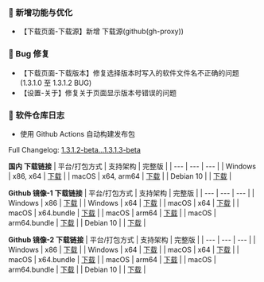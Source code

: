 ### 🚀 新增功能与优化
 - 【下载页面-下载源】新增 下载源(github(gh-proxy))

### 🐛 Bug 修复
 - 【下载页面-下载版本】修复选择版本时写入的软件文件名不正确的问题(1.3.1.0 至 1.3.1.2 BUG)
 - 【设置-关于】修复关于页面显示版本号错误的问题

### 🎉 软件仓库日志
 - 使用 Github Actions 自动构建发布包

Full Changelog: [1.3.1.2-beta...1.3.1.3-beta](https://github.com/SecRandom/SecRandom/compare/v1.3.1.2-beta...1.3.1.3-beta)

**国内 下载链接**
| 平台/打包方式 | 支持架构 | 完整版 |
| --- | --- | --- |
| Windows | x86, x64 | [下载](https://www.123684.com/s/9529jv-zggxh) |
| macOS | x64, arm64 | [下载](https://www.123684.com/s/9529jv-zggxh) |
| Debian 10 |  | [下载](https://www.123684.com/s/9529jv-zggxh) |

**Github 镜像-1 下载链接**
| 平台/打包方式 | 支持架构 | 完整版 |
| --- | --- | --- |
| Windows | x86 | [下载](https://ghfast.top/https://github.com/SecRandom/SecRandom/releases/download/1.3.1.3-beta/SecRandom-Windows-x86.zip) |
| Windows | x64 | [下载](https://ghfast.top/https://github.com/SecRandom/SecRandom/releases/download/1.3.1.3-beta/SecRandom-Windows-x64.zip) |
| macOS | x64 | [下载](https://ghfast.top/https://github.com/SecRandom/SecRandom/releases/download/1.3.1.3-beta/SecRandom-macOS-x64.zip) |
| macOS | x64.bundle | [下载](https://ghfast.top/https://github.com/SecRandom/SecRandom/releases/download/1.3.1.3-beta/SecRandom-macOS-x64.bundle.zip) |
| macOS | arm64 | [下载](https://ghfast.top/https://github.com/SecRandom/SecRandom/releases/download/1.3.1.3-beta/SecRandom-macOS-arm64.zip) |
| macOS | arm64.bundle | [下载](https://ghfast.top/https://github.com/SecRandom/SecRandom/releases/download/1.3.1.3-beta/SecRandom-macOS-arm64.bundle.zip) |
| Debian 10 |  | [下载](https://ghfast.top/https://github.com/SecRandom/SecRandom/releases/download/1.3.1.3-beta/SecRandom-Debian10.zip) |

**Github 镜像-2 下载链接**
| 平台/打包方式 | 支持架构 | 完整版 |
| --- | --- | --- |
| Windows | x86 | [下载](https://gh-proxy.com/https://github.com/SecRandom/SecRandom/releases/download/1.3.1.3-beta/SecRandom-Windows-x86.zip) |
| Windows | x64 | [下载](https://gh-proxy.com/https://github.com/SecRandom/SecRandom/releases/download/1.3.1.3-beta/SecRandom-Windows-x64.zip) |
| macOS | x64 | [下载](https://gh-proxy.com/https://github.com/SecRandom/SecRandom/releases/download/1.3.1.3-beta/SecRandom-macOS-x64.zip) |
| macOS | x64.bundle | [下载](https://gh-proxy.com/https://github.com/SecRandom/SecRandom/releases/download/1.3.1.3-beta/SecRandom-macOS-x64.bundle.zip) |
| macOS | arm64 | [下载](https://gh-proxy.com/https://github.com/SecRandom/SecRandom/releases/download/1.3.1.3-beta/SecRandom-macOS-arm64.zip) |
| macOS | arm64.bundle | [下载](https://gh-proxy.com/https://github.com/SecRandom/SecRandom/releases/download/1.3.1.3-beta/SecRandom-macOS-arm64.bundle.zip) |
| Debian 10 |  | [下载](https://gh-proxy.com/https://github.com/SecRandom/SecRandom/releases/download/1.3.1.3-beta/SecRandom-Debian10.zip) |